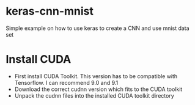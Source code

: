 # keras-cnn-mnist
Simple example on how to use keras to create a CNN and use mnist data set

# Install CUDA
* First install CUDA Toolkit. This version has to be compatible with Tensorflow. I can recommend 9.0 and 9.1
* Download the correct cudnn version which fits to the CUDA toolkit
* Unpack the cudnn files into the installed CUDA toolkit directory
